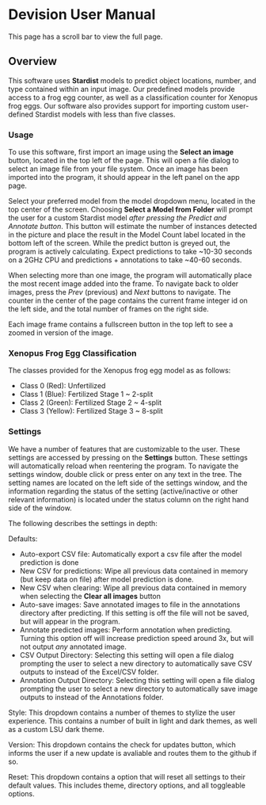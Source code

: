 # Devision User Manual

This page has a scroll bar to view the full page.

## Overview

This software uses **Stardist** models to predict object locations, number, and type contained within an input image. Our predefined models provide access to a frog egg counter, as well as a classification counter for Xenopus frog eggs. Our software also provides support for importing custom user-defined Stardist models with less than five classes. 


### Usage
To use this software, first import an image using the **Select an image** button, located in the top left of the page. This will open a file dialog to select an image file from your file system. Once an image has been imported into the program, it should appear in the left panel on the app page.

Select your preferred model from the model dropdown menu, located in the top center of the screen. Choosing **Select a Model from Folder** will prompt the user for a custom Stardist model *after pressing the Predict and Annotate button*. This button will estimate the number of instances detected in the picture and place the result in the Model Count label located in the bottom left of the screen. While the predict button is greyed out, the program is actively calculating. Expect predictions to take ~10-30 seconds on a 2GHz CPU and predictions + annotations to take ~40-60 seconds. 

When selecting more than one image, the program will automatically place the most recent image added into the frame. To navigate back to older images, press the *Prev* (previous) and *Next* buttons to navigate. The counter in the center of the page contains the current frame integer id on the left side, and the total number of frames on the right side.

Each image frame contains a fullscreen button in the top left to see a zoomed in version of the image.

### Xenopus Frog Egg Classification
The classes provided for the Xenopus frog egg model as as follows:
- Class 0 (Red): Unfertilized
- Class 1 (Blue): Fertilized Stage 1 ~ 2-split
- Class 2 (Green): Fertilized Stage 2 ~ 4-split
- Class 3 (Yellow): Fertilized Stage 3 ~ 8-split

### Settings
We have a number of features that are customizable to the user. These settings are accessed by pressing on the **Settings** button. These settings will automatically reload when reentering the program. To navigate the settings window, double click or press enter on any text in the tree. The setting names are located on the left side of the settings window, and the information regarding the status of the setting (active/inactive or other relevant information) is located under the status column on the right hand side of the window. 

The following describes the settings in depth:

Defaults:
- Auto-export CSV file: Automatically export a csv file after the model prediction is done
- New CSV for predictions: Wipe all previous data contained in memory (but keep data on file) after model prediction is done.
- New CSV when clearing: Wipe all previous data contained in memory when selecting the **Clear all images** button 
- Auto-save images: Save annotated images to file in the annotations directory after predicting. If this setting is off the file will not be saved, but will appear in the program.
- Annotate predicted images: Perform annotation when predicting. Turning this option off will increase prediction speed around 3x, but will not output *any* annotated image.
- CSV Output Directory: Selecting this setting will open a file dialog prompting the user to select a new directory to automatically save CSV outputs to instead of the Excel/CSV folder.
- Annotation Output Directory: Selecting this setting will open a file dialog prompting the user to select a new directory to automatically save image outputs to instead of the Annotations folder.

Style:
This dropdown contains a number of themes to stylize the user experience. This contains a number of built in light and dark themes, as well as a custom LSU dark theme.

Version:
This dropdown contains the check for updates button, which informs the user if a new update is avaliable and routes them to the github if so.

Reset:
This dropdown contains a option that will reset all settings to their default values. This includes theme, directory options, and all toggleable options.
